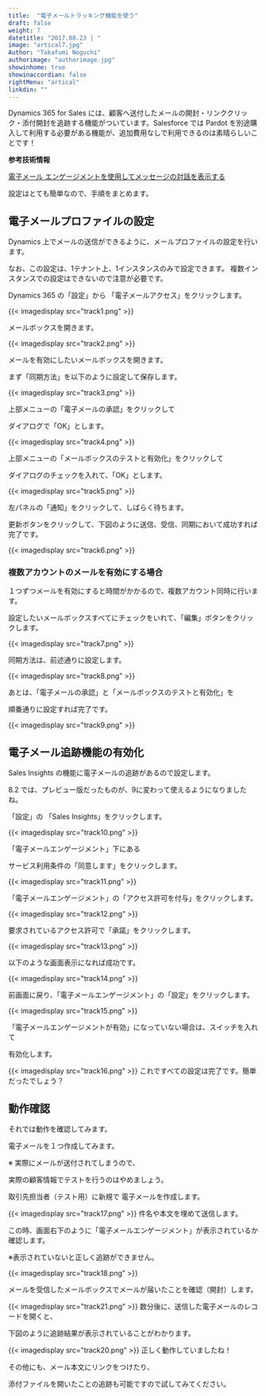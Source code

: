 ```yaml
---
title:  "電子メールトラッキング機能を使う"
draft: false
weight: 7
datetitle: "2017.08.23 | "
image: "artical7.jpg"
Author: "Takafumi Noguchi"
authorimage: "authorimage.jpg"
showinhome: true
showinaccordian: false
rightMenu: "artical"
linkdin: ""
---
```

<!-- Intro  -->
Dynamics 365 for Sales には、顧客へ送付したメールの開封・リンククリック・添付開封を追跡する機能がついています。Salesforce では Pardot を別途購入して利用する必要がある機能が、追加費用なしで利用できるのは素晴らしいことです！

**参考技術情報**

[電子メール エンゲージメントを使用してメッセージの対話を表示する](https://docs.microsoft.com/ja-jp/dynamics365/ai/sales/email-engagement)

設定はとても簡単なので、手順をまとめます。

## 電子メールプロファイルの設定
Dynamics 上でメールの送信ができるように、メールプロファイルの設定を行います。

なお、この設定は、1テナント上、1インスタンスのみで設定できます。
複数インスタンスでの設定はできないので注意が必要です。

Dynamics 365 の「設定」から 「電子メールアクセス」をクリックします。
<!-- Image= track1.png -->
{{< imagedisplay src="track1.png" >}}

メールボックスを開きます。
<!-- Image= track2.png -->
{{< imagedisplay src="track2.png" >}}

メールを有効にしたいメールボックスを開きます。

まず「同期方法」を以下のように設定して保存します。
<!-- Image= track3.png -->
{{< imagedisplay src="track3.png" >}}

上部メニューの「電子メールの承認」をクリックして

ダイアログで「OK」とします。
<!-- Image= track4.png -->
{{< imagedisplay src="track4.png" >}}

上部メニューの「メールボックスのテストと有効化」をクリックして

ダイアログのチェックを入れて、「OK」とします。
<!-- Image= track5.png -->
{{< imagedisplay src="track5.png" >}}

左パネルの「通知」をクリックして、しばらく待ちます。

更新ボタンをクリックして、下図のように送信、受信、同期において成功すれば完了です。
<!-- Image= track6.png -->
{{< imagedisplay src="track6.png" >}}

### 複数アカウントのメールを有効にする場合
１つずつメールを有効にすると時間がかかるので、複数アカウント同時に行います。

設定したいメールボックスすべてにチェックをいれて、「編集」ボタンをクリックします。
<!-- Image= track7.png -->
{{< imagedisplay src="track7.png" >}}

同期方法は、前述通りに設定します。
<!-- Image= track8.png -->
{{< imagedisplay src="track8.png" >}}

あとは、「電子メールの承認」と「メールボックスのテストと有効化」を

順番通りに設定すれば完了です。
<!-- Image= track9.png -->
{{< imagedisplay src="track9.png" >}}


## 電子メール追跡機能の有効化
Sales Insights の機能に電子メールの追跡があるので設定します。

8.2 では、プレビュー版だったものが、9に変わって使えるようになりましたね。


「設定」の 「Sales Insights」をクリックします。
<!-- Image= track10.png -->
{{< imagedisplay src="track10.png" >}}

「電子メールエンゲージメント」下にある 

サービス利用条件の「同意します」をクリックします。
<!-- Image= track11.png -->
{{< imagedisplay src="track11.png" >}}

「電子メールエンゲージメント」の「アクセス許可を付与」をクリックします。
<!-- Image= track12.png -->
{{< imagedisplay src="track12.png" >}}

要求されているアクセス許可で「承諾」をクリックします。
<!-- Image= track13.png -->
{{< imagedisplay src="track13.png" >}}

以下のような画面表示になれば成功です。
<!-- Image= track14.png -->
{{< imagedisplay src="track14.png" >}}

前画面に戻り、「電子メールエンゲージメント」の「設定」をクリックします。
<!-- Image= track15.png -->
{{< imagedisplay src="track15.png" >}}

「電子メールエンゲージメントが有効」になっていない場合は、スイッチを入れて

有効化します。
<!-- Image= track16.png -->
{{< imagedisplay src="track16.png" >}}
これですべての設定は完了です。簡単だったでしょう？

## 動作確認
それでは動作を確認してみます。

電子メールを１つ作成してみます。

 

※ 実際にメールが送付されてしまうので、

実際の顧客情報でテストを行うのはやめましょう。

 

取引先担当者（テスト用）に新規で 電子メールを作成します。
<!-- Image= track17.png -->
{{< imagedisplay src="track17.png" >}}
件名や本文を埋めて送信します。

この時、画面右下のように「電子メールエンゲージメント」が表示されているか確認します。

※表示されていないと正しく追跡ができません。
<!-- Image= track18.png -->
{{< imagedisplay src="track18.png" >}}

メールを受信したメールボックスでメールが届いたことを確認（開封）します。
<!-- Image= track21.png -->
{{< imagedisplay src="track21.png" >}}
数分後に、送信した電子メールのレコードを開くと、

下図のように追跡結果が表示されていることがわかります。
<!-- Image= track20.png -->
{{< imagedisplay src="track20.png" >}}
正しく動作していましたね！

 

その他にも、メール本文にリンクをつけたり、

添付ファイルを開いたことの追跡も可能ですので試してみてください。